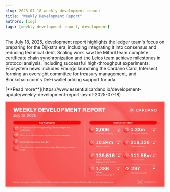 ```yaml
---
slug: 2025-07-18-weekly-development-report
title: "Weekly Development Report"
authors: [iog]
tags: [weekly development report, development]
---
```


The July 18, 2025, development report highlights the ledger team's focus on preparing for the Dijkstra era, including integrating it into consensus and reducing technical debt. Scaling work saw the Mithril team complete certificate chain synchronization and the Leios team achieve milestones in protocol analysis, including successful high-throughput experiments. Ecosystem news includes Emurgo launching the Cardano Card, Intersect forming an oversight committee for treasury management, and Blockchain.com's DeFi wallet adding support for ada.

<div style={{ textAlign: 'right' }}>
 [**Read more**](https://www.essentialcardano.io/development-update/weekly-development-report-as-of-2025-07-18) 
</div>

 ![weekly development report](./banner.webp)

